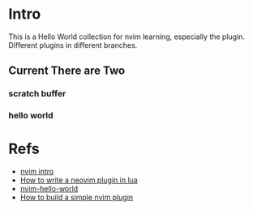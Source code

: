 # Intro
This is a Hello World collection for nvim learning, especially the plugin.  
Different plugins in different branches.  
## Current There are Two 
### scratch buffer  

### hello world

# Refs

- [nvim intro](https://github.com/ikeepo/to-be-a-programmer/blob/master/topics/nvim.md)
- [How to write a neovim plugin in lua](https://miguelcrespo.co/posts/how-to-write-a-neovim-plugin-in-lua)
- [nvim-hello-world](https://github.com/jw3126/nvim-hello-world)
- [How to build a simple nvim plugin](https://adam-drake-frontend-developer.medium.com/how-to-build-a-simple-neovim-plugin-0763e7593b07)
